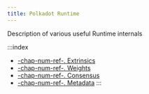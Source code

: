 ```yaml
---
title: Polkadot Runtime
---
```


Description of various useful Runtime internals

:::index
- [-chap-num-ref-. Extrinsics](id-extrinsics)
- [-chap-num-ref-. Weights](id-weights)
- [-chap-num-ref-. Consensus](id-consensus)
- [-chap-num-ref-. Metadata](sect-metadata)
:::
